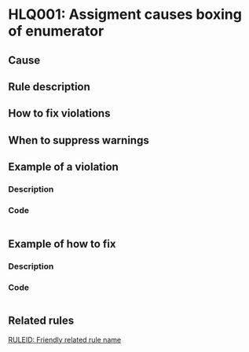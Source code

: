 ﻿# HLQ001: Assigment causes boxing of enumerator

## Cause

## Rule description

## How to fix violations

## When to suppress warnings

## Example of a violation

### Description

### Code

```
```

## Example of how to fix

### Description

### Code

```
```

## Related rules

[RULEID: Friendly related rule name](https://github.com/your-account/your-repo/blob/master/docs/reference/RULEID_FriendlyRelatedRuleName.md)